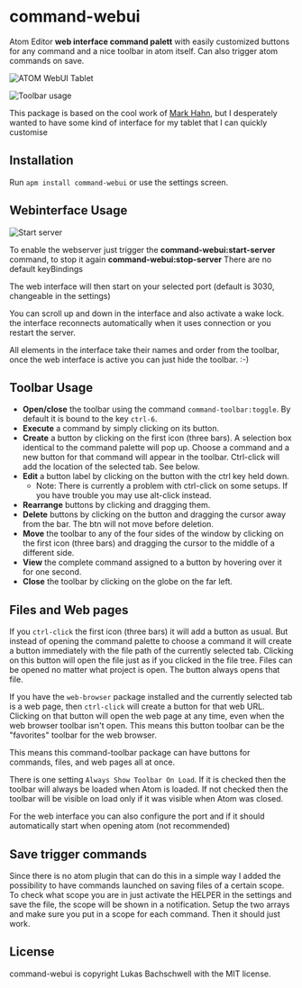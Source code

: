 command-webui
===============

Atom Editor **web interface command palett** with easily customized buttons for any command and a nice toolbar in atom itself. Can also trigger atom commands on save.

![ATOM WebUI Tablet](https://raw.githubusercontent.com/s00500/command-webui/master/docs/UI.gif)

![Toolbar usage](http://i.imgur.com/WKiq18y.gif?delhash=yjNlcuDbSIQTrEX)


This package is based on the cool work of [Mark Hahn](https://github.com/mark-hahn/command-toolbar), but I desperately wanted to have some kind of interface for my tablet that I can quickly customise

## Installation

Run `apm install command-webui` or use the settings screen.

## Webinterface Usage

![Start server](https://raw.githubusercontent.com/s00500/command-webui/master/docs/startserver.gif)

To enable the webserver just trigger the **command-webui:start-server** command, to stop it again **command-webui:stop-server**
There are no default keyBindings

The web interface will then start on your selected port (default is 3030, changeable in the settings)

You can scroll up and down in the interface and also activate a wake lock. the interface reconnects automatically when it uses connection or you restart the server.

All elements in the interface take their names and order from the toolbar, once the web interface is active you can just hide the toolbar. :-)

## Toolbar Usage

* **Open/close** the toolbar using the command `command-toolbar:toggle`.  By default it is bound to the key `ctrl-6`.
* **Execute** a command by simply clicking on its button.
* **Create** a button by clicking on the first icon (three bars). A selection box identical to the command palette will pop up.  Choose a command and a new button for that command will appear in the toolbar.  Ctrl-click will add the location of the selected tab.  See below.
* **Edit** a button label by clicking on the button with the ctrl key held down.
  * Note: There is currently a problem with ctrl-click on some setups.  If you have trouble you may use alt-click instead.
* **Rearrange** buttons by clicking and dragging them.
* **Delete** buttons by clicking on the button and dragging the cursor away from the bar.  The btn will not move before deletion.
* **Move** the toolbar to any of the four sides of the window by clicking on the first icon (three bars) and dragging the cursor to the middle of a different side.
* **View** the complete command assigned to a button by hovering over it for one second.
* **Close** the toolbar by clicking on the globe on the far left.

## Files and Web pages

If you `ctrl-click` the first icon (three bars) it will add a button as usual.  But instead of opening the command palette to choose a command it will create a button immediately with the file path of the currently selected tab.  Clicking on this button will open the file just as if you clicked in the file tree.  Files can be opened no matter what project is open. The button always opens that file.

If you have the `web-browser` package installed and the currently selected tab is a web page, then `ctrl-click` will create a button for that web URL.  Clicking on that button will open the web page at any time, even when the web browser toolbar isn't open.  This means this button toolbar can be the "favorites" toolbar for the web browser.

This means this command-toolbar package can have buttons for commands, files, and web pages all at once.

There is one setting `Always Show Toolbar On Load`. If it is checked then the toolbar will always be loaded when Atom is loaded.  If not checked then the toolbar will be visible on load only if it was visible when Atom was closed.

For the web interface you can also configure the port and if it should automatically start when opening atom (not recommended)

## Save trigger commands

Since there is no atom plugin that can do this in a simple way I added the possibility to have commands launched on saving files of a certain scope. To check what scope you are in just activate the HELPER in the settings and save the file, the scope will be shown in a notification. Setup the two arrays and make sure you put in a scope for each command. Then it should just work.

## License

command-webui is copyright Lukas Bachschwell with the MIT license.
